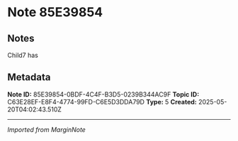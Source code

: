 # Note 85E39854

## Notes

Child7 has 

## Metadata

**Note ID:** 85E39854-0BDF-4C4F-B3D5-0239B344AC9F
**Topic ID:** C63E28EF-E8F4-4774-99FD-C6E5D3DDA79D
**Type:** 5
**Created:** 2025-05-20T04:02:43.510Z

---
*Imported from MarginNote*